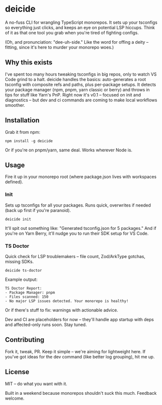 # deicide

A no-fuss CLI for wrangling TypeScript monorepos. It sets up your tsconfigs so everything just clicks, and keeps an eye on potential LSP hiccups. Think of it as that one tool you grab when you're tired of fighting configs.

(Oh, and pronunciation: "dee-uh-side." Like the word for offing a deity – fitting, since it's here to murder your monorepo woes.)

## Why this exists
I've spent too many hours tweaking tsconfigs in big repos, only to watch VS Code grind to a halt. deicide handles the basics: auto-generates a root tsconfig with composite refs and paths, plus per-package setups. It detects your package manager (npm, pnpm, yarn classic or berry) and throws in tips for stuff like Yarn's PnP. Right now it's v0.1 – focused on init and diagnostics – but dev and ci commands are coming to make local workflows smoother.

## Installation
Grab it from npm:

```
npm install -g deicide
```

Or if you're on pnpm/yarn, same deal. Works wherever Node is.

## Usage
Fire it up in your monorepo root (where package.json lives with workspaces defined).

### Init
Sets up tsconfigs for all your packages. Runs quick, overwrites if needed (back up first if you're paranoid).

```
deicide init
```

It'll spit out something like: "Generated tsconfig.json for 5 packages." And if you're on Yarn Berry, it'll nudge you to run their SDK setup for VS Code.

### TS Doctor
Quick check for LSP troublemakers – file count, Zod/ArkType gotchas, missing SDKs.

```
deicide ts-doctor
```

Example output:
```
TS Doctor Report:
- Package Manager: pnpm
- Files scanned: 150
- No major LSP issues detected. Your monorepo is healthy!
```

Or if there's stuff to fix: warnings with actionable advice.

Dev and CI are placeholders for now – they'll handle app startup with deps and affected-only runs soon. Stay tuned.

## Contributing
Fork it, tweak, PR. Keep it simple – we're aiming for lightweight here. If you've got ideas for the dev command (like better log grouping), hit me up.

## License
MIT – do what you want with it.

Built in a weekend because monorepos shouldn't suck this much. Feedback welcome.
